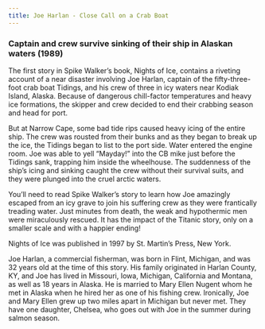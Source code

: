 ```yaml
---
title: Joe Harlan - Close Call on a Crab Boat
---
```

### Captain and crew survive sinking of their ship in Alaskan waters (1989)

The first story in Spike Walker’s book, Nights of Ice, contains a riveting account of a near disaster involving Joe Harlan, captain of the fifty-three-foot crab boat Tidings, and his crew of three in icy waters near Kodiak Island, Alaska. Because of dangerous chill-factor temperatures and heavy ice formations, the skipper and crew decided to end their crabbing season and head for port.

But at Narrow Cape, some bad tide rips caused heavy icing of the entire ship. The crew was rousted from their bunks and as they began to break up the ice, the Tidings began to list to the port side. Water entered the engine room. Joe was able to yell “Mayday!” into the CB mike just before the Tidings sank, trapping him inside the wheelhouse. The suddenness of the ship’s icing and sinking caught the crew without their survival suits, and they were plunged into the cruel arctic waters.

You’ll need to read Spike Walker’s story to learn how Joe amazingly escaped from an icy grave to join his suffering crew as they were frantically treading water. Just minutes from death, the weak and hypothermic men were miraculously rescued. It has the impact of the Titanic story, only on a smaller scale and with a happier ending!

Nights of Ice was published in 1997 by St. Martin’s Press, New York.

Joe Harlan, a commercial fisherman, was born in Flint, Michigan, and was 32 years old at the time of this story. His family originated in Harlan County, KY, and Joe has lived in Missouri, Iowa, Michigan, California and Montana, as well as 18 years in Alaska. He is married to Mary Ellen Nugent whom he met in Alaska when he hired her as one of his fishing crew. Ironically, Joe and Mary Ellen grew up two miles apart in Michigan but never met. They have one daughter, Chelsea, who goes out with Joe in the summer during salmon season.